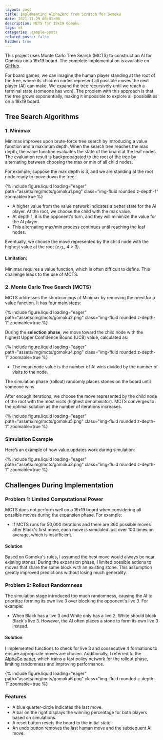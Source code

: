 ```yaml
---
layout: post
title: Implementing AlphaZero from Scratch for Gomoku
date: 2021-11-29 00:01:00
description: MCTS for 19x19 Gomoku
tags: ml
categories: sample-posts
related_posts: false
hidden: true
---
```


This project uses Monte Carlo Tree Search (MCTS) to construct an AI for Gomoku on a 19x19 board. The complete implementation is available on [GitHub](https://github.com/Richard5678/gomoku-ai).

For board games, we can imagine the human player standing at the root of the tree, where its children nodes represent all possible moves the next player (AI) can make. We expand the tree recursively until we reach a terminal state (someone has won). The problem with this approach is that the tree grows exponentially, making it impossible to explore all possibilities on a 19x19 board.

## Tree Search Algorithms

### 1. Minimax

Minimax improves upon brute-force tree search by introducing a value function and a maximum depth. When the search tree reaches the max depth, the value function evaluates the state of the board at the leaf nodes. The evaluation result is backpropagated to the root of the tree by alternating between choosing the max or min of all child nodes.

For example, suppose the max depth is 3, and we are standing at the root node ready to move down the tree:

<div class="d-flex justify-content-center">
    <div class="col-sm-6 mt-3 mt-md-0">
        {% include figure.liquid loading="eager" path="assets/img/mcts/gomoku1.png" class="img-fluid rounded z-depth-1" zoomable=true %}
    </div>
</div>

- A higher value from the value network indicates a better state for the AI player. At the root, we choose the child with the max value.
- At depth 1, it is the opponent's turn, and they will minimize the value for the AI player.
- This alternating max/min process continues until reaching the leaf nodes.

Eventually, we choose the move represented by the child node with the highest value at the root (e.g., 4 > 3).

#### Limitation:

Minimax requires a value function, which is often difficult to define. This challenge leads to the use of MCTS.

### 2. Monte Carlo Tree Search (MCTS)

MCTS addresses the shortcomings of Minimax by removing the need for a value function. It has four main steps:

<div class="d-flex justify-content-center mt-3 mt-md-0">
    {% include figure.liquid loading="eager" path="assets/img/mcts/gomoku2.png" class="img-fluid rounded z-depth-1" zoomable=true %}
</div>

During the **selection phase**, we move toward the child node with the highest Upper Confidence Bound (UCB) value, calculated as:

<div class="d-flex justify-content-center">
    <div class="col-sm-6 mt-3 mt-md-0">
        {% include figure.liquid loading="eager" path="assets/img/mcts/gomoku4.png" class="img-fluid rounded z-depth-1" zoomable=true %}
    </div>
</div>

- The mean node value is the number of AI wins divided by the number of visits to the node.

The simulation phase (rollout) randomly places stones on the board until someone wins.

After enough iterations, we choose the move represented by the child node of the root with the most visits (highest denominator). MCTS converges to the optimal solution as the number of iterations increases.

<div class="d-flex justify-content-center">
    <div class="col-sm-10 mt-3 mt-md-0">
        {% include figure.liquid loading="eager" path="assets/img/mcts/gomoku5.png" class="img-fluid rounded z-depth-1" zoomable=true %}
    </div>
</div>

### Simulation Example

Here’s an example of how value updates work during simulation:

<div class="d-flex justify-content-center">
    <div class="col-sm-10 mt-3 mt-md-0">
        {% include figure.liquid loading="eager" path="assets/img/mcts/gomoku3.png" class="img-fluid rounded z-depth-1" zoomable=true %}
    </div>
</div>

## Challenges During Implementation

### Problem 1: Limited Computational Power

MCTS does not perform well on a 19x19 board when considering all possible moves during the expansion phase. For example:

- If MCTS runs for 50,000 iterations and there are 360 possible moves after Black's first move, each move is simulated just over 100 times on average, which is insufficient.

#### Solution

Based on Gomoku's rules, I assumed the best move would always be near existing stones. During the expansion phase, I limited possible actions to moves that share the same block with an existing stone. This assumption greatly improved predictions without losing much generality.

### Problem 2: Rollout Randomness

The simulation stage introduced too much randomness, causing the AI to prioritize forming its own live 3 over blocking the opponent's live 3. For example:

- When Black has a live 3 and White only has a live 2, White should block Black's live 3. However, the AI often places a stone to form its own live 3 instead.

#### Solution

I implemented functions to check for live 3 and consecutive 4 formations to ensure appropriate moves are chosen. Additionally, I referred to the [AlphaGo paper](https://storage.googleapis.com/deepmind-media/alphago/AlphaGoNaturePaper.pdf), which trains a fast policy network for the rollout phase, limiting randomness and improving performance.

<div class="col-sm mt-3 mt-md-0">
    {% include figure.liquid loading="eager" path="assets/img/mcts/gomoku6.png" class="img-fluid rounded z-depth-1" zoomable=true %}
</div>

### Features

- A blue quarter-circle indicates the last move.
- A bar on the right displays the winning percentage for both players based on simulations.
- A reset button resets the board to the initial state.
- An undo button removes the last human move and the subsequent AI move.
